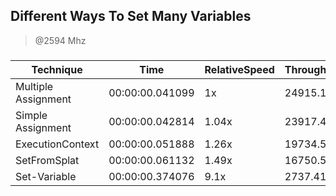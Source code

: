
Different Ways To Set Many Variables
------------------------------------
> @2594 Mhz


### 


|Technique          |Time           |RelativeSpeed|Throughput|
|-------------------|---------------|-------------|----------|
|Multiple Assignment|00:00:00.041099|1x           |24915.14/s|
|Simple Assignment  |00:00:00.042814|1.04x        |23917.41/s|
|ExecutionContext   |00:00:00.051888|1.26x        |19734.59/s|
|SetFromSplat       |00:00:00.061132|1.49x        |16750.56/s|
|Set-Variable       |00:00:00.374076|9.1x         |2737.41/s |




